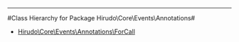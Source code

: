- - -

#Class Hierarchy for Package Hirudo\Core\Events\Annotations#<ul>
<li><a href="https://github.com/JeyDotC/Hirudo-docs/blob/master/hirudo/core/events/annotations/forcall.md">Hirudo\Core\Events\Annotations\ForCall</a></li>
</ul>
